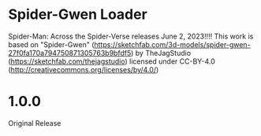 # Spider-Gwen Loader
Spider-Man: Across the Spider-Verse releases June 2, 2023!!!!
This work is based on "Spider-Gwen" (https://sketchfab.com/3d-models/spider-gwen-27f0fa170a794750871305763b9bfdf5) by TheJagStudio (https://sketchfab.com/thejagstudio) licensed under CC-BY-4.0 (http://creativecommons.org/licenses/by/4.0/)

# 1.0.0
Original Release